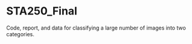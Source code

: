 STA250_Final
============

Code, report, and data for classifying a large number of images into two categories.
